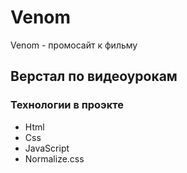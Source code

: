 # Venom
Venom - промосайт к фильму
## Верстал по видеоурокам
###  Технологии в проэкте
- Html
- Css
- JavaScript
- Normalize.css
